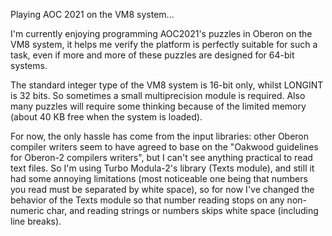 Playing AOC 2021 on the VM8 system...

I'm currently enjoying programming AOC2021's puzzles in Oberon on the VM8 system, 
it helps me verify the platform is perfectly suitable for such a task, even if more and more of these puzzles are designed
for 64-bit systems.

The standard integer type of the VM8 system is 16-bit only, whilst LONGINT is 32 bits. So sometimes a small multiprecision module is required.
Also many puzzles will require some thinking because of the limited memory (about 40 KB free when the system is loaded).

For now, the only hassle has come from the input libraries: other Oberon compiler writers seem to have agreed to base on the "Oakwood guidelines for Oberon-2 compilers writers", but I can't see anything practical to read text files. So I'm using Turbo Modula-2's library (Texts module), and still it had some annoying limitations (most noticeable one being that numbers you read must be separated by white space), so for now I've changed the behavior of the Texts module so that number reading stops on any non-numeric char, and reading strings or numbers skips white space (including line breaks).
